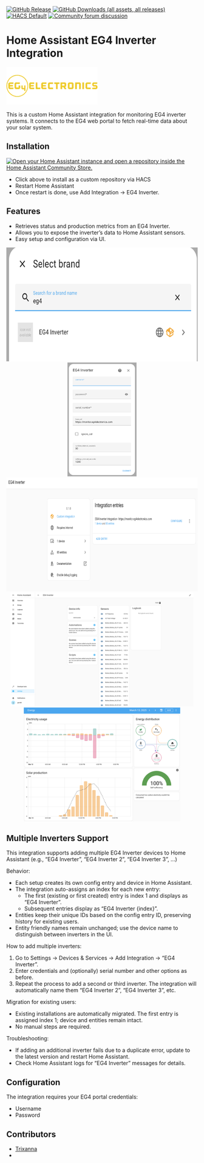 [![GitHub Release](https://img.shields.io/github/release/snell-evan-itt/EG4-Inverter.svg?style=for-the-badge&color=blue)](https://github.com/snell-evan-itt/EG4-Inverter/releases)
[![GitHub Downloads (all assets, all releases)](https://img.shields.io/github/downloads/snell-evan-itt/EG4-Inverter/total?style=for-the-badge)](https://github.com/snell-evan-itt/EG4-Inverter/releases/latest)
[![HACS Default](https://img.shields.io/badge/HACS-default-blue.svg?style=for-the-badge)](https://hacs.xyz) [![Community forum discussion](https://img.shields.io/badge/COMMUNITY-FORUM-success?style=for-the-badge&color=yellow)](https://community.home-assistant.io/t/custom-component-ecoflow-cloud-api-for-us-users/799962)

# Home Assistant EG4 Inverter Integration

![EG4 Monitor Banner](docs/images/eg4_banner.png)

This is a custom Home Assistant integration for monitoring EG4 inverter systems. It connects to the EG4 web portal to fetch real-time data about your solar system.

## Installation

[![Open your Home Assistant instance and open a repository inside the Home Assistant Community Store.](https://my.home-assistant.io/badges/hacs_repository.svg)](https://my.home-assistant.io/redirect/hacs_repository/?category=integration&repository=EG4-Inverter&owner=snell-evan-itt)

- Click above to install as a custom repository via HACS
- Restart Home Assistant
- Once restart is done, use Add Integration -> EG4 Inverter.

## Features

- Retrieves status and production metrics from an EG4 Inverter.
- Allows you to expose the inverter’s data to Home Assistant sensors.
- Easy setup and configuration via UI.

<p align="center">
  <a href="docs/images/01.png" target="_blank">
    <img src="docs/images/01.png" alt="EG4 Inverter Integration Selection" height="300"/>
  </a>
  <a href="docs/images/02.png" target="_blank">
    <img src="docs/images/02.png" alt="EG4 Configuration" height="300"/>
  </a>
  <a href="docs/images/03.png" target="_blank">
    <img src="docs/images/03.png" alt="EG4 Added" height="300"/>
  </a>
  <a href="docs/images/04.png" target="_blank">
    <img src="docs/images/04.png" alt="EG4 Entities" height="300"/>
  </a>
  <a href="docs/images/05.png" target="_blank">
    <img src="docs/images/05.png" alt="EG4 Energy Dashboard" height="300"/>
  </a>
</p>

## Multiple Inverters Support

This integration supports adding multiple EG4 Inverter devices to Home Assistant (e.g., “EG4 Inverter”, “EG4 Inverter 2”, “EG4 Inverter 3”, …)

Behavior:
- Each setup creates its own config entry and device in Home Assistant.
- The integration auto-assigns an index for each new entry:
  - The first (existing or first created) entry is index 1 and displays as “EG4 Inverter”.
  - Subsequent entries display as “EG4 Inverter {index}”.
- Entities keep their unique IDs based on the config entry ID, preserving history for existing users.
- Entity friendly names remain unchanged; use the device name to distinguish between inverters in the UI.

How to add multiple inverters:
1. Go to Settings → Devices & Services → Add Integration → “EG4 Inverter”.
2. Enter credentials and (optionally) serial number and other options as before.
3. Repeat the process to add a second or third inverter. The integration will automatically name them “EG4 Inverter 2”, “EG4 Inverter 3”, etc.

Migration for existing users:
- Existing installations are automatically migrated. The first entry is assigned index 1; device and entities remain intact.
- No manual steps are required.

Troubleshooting:
- If adding an additional inverter fails due to a duplicate error, update to the latest version and restart Home Assistant.
- Check Home Assistant logs for “EG4 Inverter” messages for details.

## Configuration

The integration requires your EG4 portal credentials:
- Username
- Password


## Contributors

- [Trixanna](https://github.com/Trixanna)
- []()